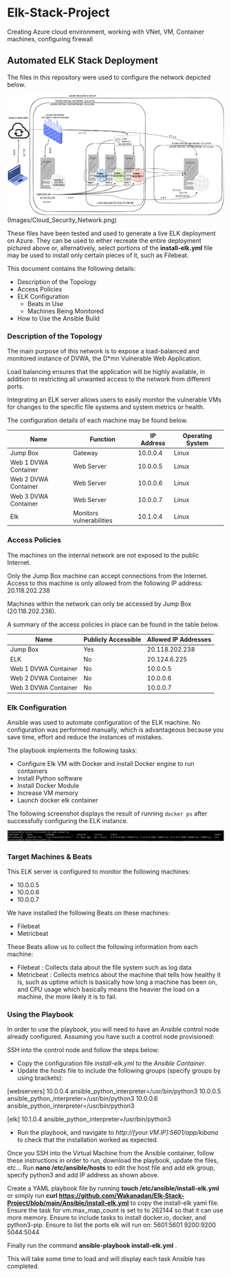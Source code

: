# Elk-Stack-Project
Creating Azure cloud environment, working with VNet, VM, Container machines, configuring firewall
## Automated ELK Stack Deployment

The files in this repository were used to configure the network depicted below.

![Image of Cloud Security Network](https://github.com/Wakanadan/Elk-Stack-Project/blob/main/Diagrams/Cloud_Security_Network.png "Cloud_Security_Network")
(Images/Cloud_Security_Network.png)

These files have been tested and used to generate a live ELK deployment on Azure. They can be used to either recreate the entire deployment pictured above or, alternatively, select portions of the __install-elk.yml__ file may be used to install only certain pieces of it, such as Filebeat.

This document contains the following details:
- Description of the Topology
- Access Policies
- ELK Configuration
  - Beats in Use
  - Machines Being Monitored
- How to Use the Ansible Build


### Description of the Topology

The main purpose of this network is to expose a load-balanced and monitored instance of DVWA, the D*mn Vulnerable Web Application.

Load balancing ensures that the application will be highly available, in addition to restricting all unwanted access to the network from different ports.

Integrating an ELK server allows users to easily monitor the vulnerable VMs for changes to the specific file systems and system metrics or health.


The configuration details of each machine may be found below.


| Name     | Function | IP Address | Operating System |
|----------|----------|------------|------------------|
| Jump Box | Gateway  | 10.0.0.4   | Linux            |
| Web 1 DVWA Container    | Web Server   | 10.0.0.5   | Linux            |
| Web 2 DVWA Container    | Web Server   | 10.0.0.6   | Linux            |
| Web 3 DVWA Container    | Web Server   | 10.0.0.7   | Linux            |
| Elk  |  Monitors  vulnerabilities  | 10.1.0.4   | Linux            |


### Access Policies

The machines on the internal network are not exposed to the public Internet. 

Only the Jump Box machine can accept connections from the Internet. Access to this machine is only allowed from the following IP address: 20.118.202.238 


Machines within the network can only be accessed by Jump Box (20.118.202.238).

A summary of the access policies in place can be found in the table below.

| Name     | Publicly Accessible | Allowed IP Addresses |
|----------|---------------------|----------------------|
| Jump Box | Yes              |   20.118.202.238   |
| ELK         |     No               |     20.124.6.225                 |
|  Web 1 DVWA Container        |     No                |   10.0.0.5                   |
|  Web 2 DVWA Container        |     No                |   10.0.0.6                   |
|  Web 3 DVWA Container        |     No                |   10.0.0.7                   |

### Elk Configuration

Ansible was used to automate configuration of the ELK machine. No configuration was performed manually, which is advantageous because you save time, effort and reduce the instances of mistakes. 

The playbook implements the following tasks:
- Configure Elk VM with Docker and install Docker engine to run containers
- Install Python software
- Install Docker Module
- Increase VM memory
- Launch docker elk container

The following screenshot displays the result of running `docker ps` after successfully configuring the ELK instance.

![docker ps resulting image](Images/docker_ps_output.png)

### Target Machines & Beats
This ELK server is configured to monitor the following machines:
- 10.0.0.5
- 10.0.0.6
- 10.0.0.7

We have installed the following Beats on these machines:
- Filebeat
- Metricbeat

These Beats allow us to collect the following information from each machine:
- Filebeat : Collects data about the file system such as log data
- Metricbeat : Collects metrics about the machine that tells how healthy it is, such as uptime which is basically how long a machine has been on, and CPU usage which basically means the heavier the load on a machine, the more likely it is to fail.

### Using the Playbook
In order to use the playbook, you will need to have an Ansible control node already configured. Assuming you have such a control node provisioned: 

SSH into the control node and follow the steps below:
- Copy the configuration file _install-elk.yml_ to the _Ansible Container_.
- Update the _hosts_ file to include the following groups (specify groups by using brackets):

[webservers]
 10.0.0.4 ansible_python_interpreter=/usr/bin/python3
 10.0.0.5 ansible_python_interpreter=/usr/bin/python3
 10.0.0.6 ansible_python_interpreter=/usr/bin/python3

 [elk]
 10.1.0.4 ansible_python_interpreter=/usr/bin/python3

- Run the playbook, and navigate to _http://[your.VM.IP]:5601/app/kibana_ to check that the installation worked as expected.

Once you SSH into the Virtual Machine from the Ansible container, follow these instructions in order to run, download the playbook, update the files, etc...
Run __nano /etc/ansible/hosts__ to edit the host file and add elk group, specify python3 and add IP address as shown above. 

Create a YAML playbook file by running __touch /etc/ansible/install-elk.yml__ or simply run __curl https://github.com/Wakanadan/Elk-Stack-Project/blob/main/Ansible/install-elk.yml__ to copy the install-elk yaml file. 
Ensure the task for vm.max_map_count is set to to 262144 so that it can use more memory.
Ensure to include tasks to install docker.io, docker, and python3-pip.
Ensure to list the ports elk will run on:
5601:5601
9200:9200
5044:5044

Finally run the command __ansible-playbook install-elk.yml__ .

This will take some time to load and will display each task Ansible has completed.
